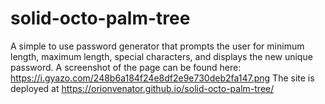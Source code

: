 # solid-octo-palm-tree
A simple to use password generator that prompts the user for minimum length, maximum length, special characters, and displays the new unique password.
A screenshot of the page can be found here: https://i.gyazo.com/248b6a184f24e8df2e9e730deb2fa147.png
The site is deployed at https://orionvenator.github.io/solid-octo-palm-tree/
